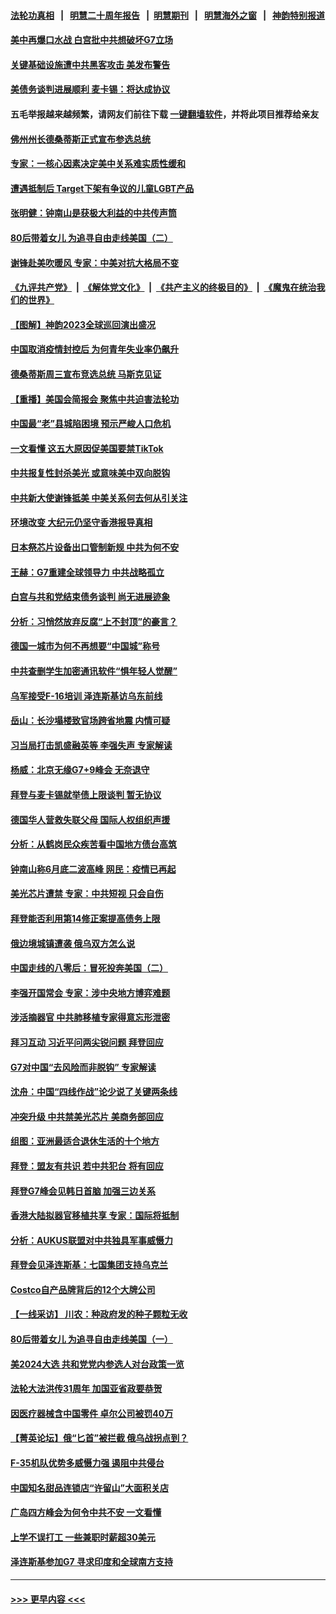 #### [法轮功真相](https://github.com/gfw-breaker/truth/blob/master/README.md?t=0) &nbsp;&nbsp;|&nbsp;&nbsp; [明慧二十周年报告](https://github.com/gfw-breaker/mh-reports/blob/master/README.md?t=0) &nbsp;&nbsp;|&nbsp;&nbsp;[明慧期刊](https://github.com/gfw-breaker/mh-qikan) &nbsp;&nbsp;|&nbsp;&nbsp; [明慧海外之窗](https://github.com/gfw-breaker/mh-news/blob/master/README.md?t=0) &nbsp;&nbsp;|&nbsp;&nbsp; [神韵特别报道](https://github.com/gfw-breaker/mh-news/blob/master/shenyun.md?t=0)
#### [美中再爆口水战 白宫批中共想破坏G7立场](../pages/nf4514/n14003380.md?t=05251243) 
#### [关键基础设施遭中共黑客攻击 美发布警告](../pages/nf4514/n14003389.md?t=05251243) 
#### [美债务谈判进展顺利 麦卡锡：将达成协议](../pages/nf4514/n14003231.md?t=05251243) 
#### 五毛举报越来越频繁，请网友们前往下载 [一键翻墙软件](https://github.com/gfw-breaker/ssr-accounts)，并将此项目推荐给亲友
#### [佛州州长德桑蒂斯正式宣布参选总统](../pages/nf4514/n14003383.md?t=05251243) 
#### [专家：一核心因素决定美中关系难实质性缓和](../pages/nf4514/n14003322.md?t=05251243) 
#### [遭遇抵制后 Target下架有争议的儿童LGBT产品](../pages/nf4514/n14003283.md?t=05251243) 
#### [张明健：钟南山是获极大利益的中共传声筒](../pages/nf4514/n14003265.md?t=05251243) 
#### [80后带着女儿 为追寻自由走线美国（二）](../pages/nf4514/n14002930.md?t=05251243) 
#### [谢锋赴美吹暖风 专家：中美对抗大格局不变](../pages/nf4514/n14003106.md?t=05251243) 
#### [《九评共产党》](https://github.com/begood0513/9ping.md/blob/master/README.md) &nbsp;|&nbsp; [《解体党文化》](../../../../jtdwh.md/blob/master/README.md)  &nbsp;|&nbsp; [《共产主义的终极目的》](../../../../gczydzjmd.md/blob/master/README.md) &nbsp;|&nbsp; [《魔鬼在统治我们的世界》](../../../../mgztzwmdsj.md/blob/master/README.md) 
#### [【图解】神韵2023全球巡回演出盛况](../pages/nf4514/n14002549.md?t=05251243) 
#### [中国取消疫情封控后 为何青年失业率仍飙升](../pages/nf4514/n14003024.md?t=05251243) 
#### [德桑蒂斯周三宣布竞选总统 马斯克见证](../pages/nf4514/n14002652.md?t=05251243) 
#### [【重播】美国会简报会 聚焦中共迫害法轮功](../pages/nf4514/n14002932.md?t=05251243) 
#### [中国最“老”县城陷困境 预示严峻人口危机](../pages/nf4514/n14002870.md?t=05251243) 
#### [一文看懂 这五大原因促美国要禁TikTok](../pages/nf4514/n14002629.md?t=05251243) 
#### [中共报复性封杀美光 或意味美中双向脱钩](../pages/nf4514/n14002606.md?t=05251243) 
#### [中共新大使谢锋抵美 中美关系何去何从引关注](../pages/nf4514/n14002703.md?t=05251243) 
#### [环境改变 大纪元仍坚守香港报导真相](../pages/nf4514/n14002643.md?t=05251243) 
#### [日本祭芯片设备出口管制新规 中共为何不安](../pages/nf4514/n14002608.md?t=05251243) 
#### [王赫：G7重建全球领导力 中共战略孤立](../pages/nf4514/n14002330.md?t=05251243) 
#### [白宫与共和党结束债务谈判 尚无进展迹象](../pages/nf4514/n14002573.md?t=05251243) 
#### [分析：习悄然放弃反腐“上不封顶”的豪言？](../pages/nf4514/n14002374.md?t=05251243) 
#### [德国一城市为何不再想要“中国城”称号](../pages/nf4514/n14002451.md?t=05251243) 
#### [中共查删学生加密通讯软件“惧年轻人觉醒”](../pages/nf4514/n14001866.md?t=05251243) 
#### [乌军接受F-16培训 泽连斯基访乌东前线](../pages/nf4514/n14002565.md?t=05251243) 
#### [岳山：长沙塌楼致官场跨省地震 内情可疑](../pages/nf4514/n14002193.md?t=05251243) 
#### [习当局打击凯盛融英等 李强失声 专家解读](../pages/nf4514/n14002154.md?t=05251243) 
#### [杨威：北京无缘G7+9峰会 无奈退守](../pages/nf4514/n14002147.md?t=05251243) 
#### [拜登与麦卡锡就举债上限谈判 暂无协议](../pages/nf4514/n14002108.md?t=05251243) 
#### [德国华人营救失联父母 国际人权组织声援](../pages/nf4514/n14002019.md?t=05251243) 
#### [分析：从鹤岗民众疾苦看中国地方债台高筑](../pages/nf4514/n14002054.md?t=05251243) 
#### [钟南山称6月底二波高峰 网民：疫情已再起](../pages/nf4514/n14001802.md?t=05251243) 
#### [美光芯片遭禁 专家：中共短视 只会自伤](../pages/nf4514/n14002017.md?t=05251243) 
#### [拜登能否利用第14修正案提高债务上限](../pages/nf4514/n14001978.md?t=05251243) 
#### [俄边境城镇遭袭 俄乌双方怎么说](../pages/nf4514/n14001916.md?t=05251243) 
#### [中国走线的八零后：冒死投奔美国（二）](../pages/nf4514/n14000863.md?t=05251243) 
#### [李强开国常会 专家：涉中央地方博弈难题](../pages/nf4514/n14001656.md?t=05251243) 
#### [涉活摘器官 中共肺移植专家得意忘形泄密](../pages/nf4514/n14001686.md?t=05251243) 
#### [拜习互动 习近平问两尖锐问题 拜登回应](../pages/nf4514/n14001392.md?t=05251243) 
#### [G7对中国“去风险而非脱钩” 专家解读](../pages/nf4514/n14001658.md?t=05251243) 
#### [沈舟：中国“四线作战”论少说了关键两条线](../pages/nf4514/n14001366.md?t=05251243) 
#### [冲突升级 中共禁美光芯片 美商务部回应](../pages/nf4514/n14001387.md?t=05251243) 
#### [组图：亚洲最适合退休生活的十个地方](../pages/nf4514/n13995203.md?t=05251243) 
#### [拜登：盟友有共识 若中共犯台 将有回应](../pages/nf4514/n14001419.md?t=05251243) 
#### [拜登G7峰会见韩日首脑 加强三边关系](../pages/nf4514/n14001305.md?t=05251243) 
#### [香港大陆拟器官移植共享 专家：国际将抵制](../pages/nf4514/n14001065.md?t=05251243) 
#### [分析：AUKUS联盟对中共独具军事威慑力](../pages/nf4514/n13998385.md?t=05251243) 
#### [拜登会见泽连斯基：七国集团支持乌克兰](../pages/nf4514/n14001266.md?t=05251243) 
#### [Costco自产品牌背后的12个大牌公司](../pages/nf4514/n13999358.md?t=05251243) 
#### [【一线采访】 川农：种政府发的种子颗粒无收](../pages/nf4514/n14001343.md?t=05251243) 
#### [80后带着女儿 为追寻自由走线美国（一）](../pages/nf4514/n14000802.md?t=05251243) 
#### [美2024大选 共和党党内参选人对台政策一览](../pages/nf4514/n14000508.md?t=05251243) 
#### [法轮大法洪传31周年 加国亚省政要恭贺](../pages/nf4514/n14001084.md?t=05251243) 
#### [因医疗器械含中国零件 卓尔公司被罚40万](../pages/nf4514/n14000672.md?t=05251243) 
#### [【菁英论坛】俄“匕首”被拦截 俄乌战拐点到？](../pages/nf4514/n14001028.md?t=05251243) 
#### [F-35机队优势多威慑力强 遏阻中共侵台](../pages/nf4514/n13986201.md?t=05251243) 
#### [中国知名甜品连锁店“许留山”大面积关店](../pages/nf4514/n14001036.md?t=05251243) 
#### [广岛四方峰会为何令中共不安 一文看懂](../pages/nf4514/n14000959.md?t=05251243) 
#### [上学不误打工 一些兼职时薪超30美元](../pages/nf4514/n14001027.md?t=05251243) 
#### [泽连斯基参加G7 寻求印度和全球南方支持](../pages/nf4514/n14001006.md?t=05251243) 

----
#### [ >>> 更早内容 <<< ](../indexes/nf4514-earlier.md)
